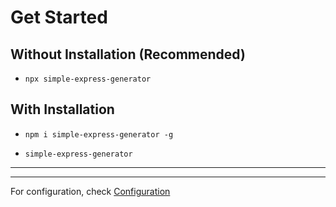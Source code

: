 # Get Started

## Without Installation (Recommended)

- `npx simple-express-generator`

## With Installation

- `npm i simple-express-generator -g`

- `simple-express-generator`

---

<!-- TODO: Insert pic of folder structure -->

---

For configuration, check [Configuration](configuration.md)
